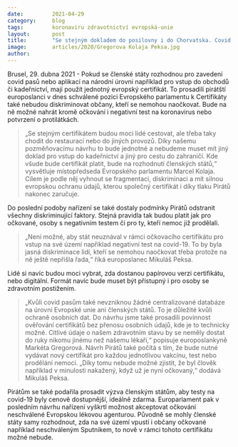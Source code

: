 ```yaml
---
date:         2021-04-29
category:     blog
tags:         koronaviru zdravotnictví evropská-unie
layout:       post
title:        "Se stejným dokladem do posilovny i do Chorvatska. Covid pas jde vstříc pirátským požadavkům"
image:        articles/2020/Gregorova Kolaja Peksa.jpg
author:       
---
```



Brusel, 29. dubna 2021 - Pokud se členské státy rozhodnou pro zavedení covid pasů nebo aplikací na národní úrovni například pro vstup do obchodů či kadeřnictví, mají použít jednotný evropský certifikát. To prosadili pirátští europoslanci v dnes schválené pozici Evropského parlamentu k Certifikáty také nebudou diskriminovat občany, kteří se nemohou naočkovat. Bude na ně možné nahrát kromě očkování i negativní test na koronavirus nebo potvrzení o protilátkách.

> „Se stejným certifikátem budou moci lidé cestovat, ale třeba taky chodit do restaurací nebo do jiných provozů. Díky našemu pozměňovacímu návrhu to bude jednotné a nebudeme muset mít jiný doklad pro vstup do kadeřnictví a jiný pro cestu do zahraničí. Kde všude bude certifikát platit, bude na rozhodnutí členských států,“ vysvětluje místopředseda Evropského parlamentu Marcel Kolaja. Cílem je podle něj vyhnout se fragmentaci, diskriminaci a mít silnou evropskou ochranu údajů, kterou společný certifikát i díky tlaku Pirátů nakonec zaručuje.

Do poslední podoby nařízení se také dostaly podmínky Pirátů odstranit všechny diskriminující faktory. Stejná pravidla tak budou platit jak pro očkované, osoby s negativním testem či pro ty, kteří nemoc již prodělali.

> „Není možné, aby stát neuznával v rámci očkovacího certifikátu pro vstup na své území například negativní test na covid-19. To by byla jasná diskriminace lidí, kteří se nemohou naočkovat třeba protože na ně ještě nepřišla řada,“ říká europoslanec Mikuláš Peksa.

Lidé si navíc budou moci vybrat, zda dostanou papírovou verzi certifikátu, nebo digitální. Formát navíc bude muset být přístupný i pro osoby se zdravotním postižením. 

> „Kvůli covid pasům také nevzniknou žádné centralizované databáze na úrovni Evropské unie ani členských států. To je důležité kvůli ochraně osobních dat. Do návrhu jsme také prosadili povinnost ověřování certifikátů bez přenosu osobních údajů, kde je to technicky možné. Citlivé údaje o našem zdravotním stavu by se neměly dostat do ruky nikomu jinému než našemu lékaři,“ popisuje europoslankyně Markéta Gregorová. Návrh Pirátů také počítá s tím, že bude nutné vydávat nový certifikát pro každou jednotlivou vakcínu, test nebo prodělání nemoci. „Díky tomu nebude možné zjistit, že byl člověk například v minulosti nakažený, když už je nyní očkovaný,“ dodává Mikuláš Peksa.

Pirátům se také podařila prosadit výzva členským státům, aby testy na covid-19 byly cenově dostupnější, ideálně zdarma. Europarlament pak v posledním návrhu nařízení vyškrtl možnost akceptovat očkování neschválené Evropskou lékovou agenturou. Původně se mohly členské státy samy rozhodnout, zda na své území vpustí i občany očkované například neschváleným Sputnikem, to nově v rámci tohoto certifikátu možné nebude.

